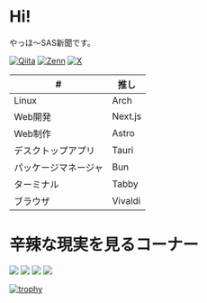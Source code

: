 # Hi!
やっほ〜SAS新聞です。

[![Qiita](https://badgen.org/img/qiita/SASNEWS/articles?style=flat&label=Qiita)](https://qiita.com/SASNEWS)
[![Zenn](https://badgen.org/img/zenn/sasnews/articles?style=flat&label=Zenn)](https://zenn.dev/sasnews)
[![X](https://img.shields.io/badge/X-000000?style=flat&logo=x&logoColor=white&value=@sas_shinbun)](https://x.com/sas_shinbun)

| # | 推し |
| - | - |
| Linux | Arch |
| Web開発 | Next.js |
| Web制作 | Astro |
| デスクトップアプリ | Tauri |
| パッケージマネージャ | Bun |
| ターミナル | Tabby |
| ブラウザ | Vivaldi |

# 辛辣な現実を見るコーナー
![](http://github-profile-summary-cards.vercel.app/api/cards/profile-details?username=sas-news&theme=dracula)
![](http://github-profile-summary-cards.vercel.app/api/cards/repos-per-language?username=sas-news&theme=dracula)
![](http://github-profile-summary-cards.vercel.app/api/cards/productive-time?username=sas-news&theme=gruvbox&utcOffset=9)
![](https://github-readme-stats.vercel.app/api?username=sas-news&theme=dracula&show_icons=true)


[![trophy](https://github-profile-trophy.vercel.app/?username=sas-news&theme=dracula)](https://github.com/ryo-ma/github-profile-trophy)
